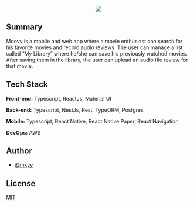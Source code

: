 <div align='center'>

![](https://i.imgur.com/DyZgwcY.png)

</div>

## Summary

Moovy is a mobile and web app where a movie enthusiast can search for his favorite
movies and record audio reviews. The user can manage a list called “My Library” where he/she
can save his previously watched movies. After saving them in the library, the user can upload an
audio file review for that movie.


## Tech Stack

**Front-end:** Typescript, ReactJs, Material UI

**Back-end:** Typescript, NestJs, Rest, TypeORM, Postgres

**Mobile:** Typescript, React Native, React Native Paper, React Navigation

**DevOps:** AWS


## Author

- [@mkyy](https://www.github.com/mkyy)


## License

[MIT](https://choosealicense.com/licenses/mit/)
